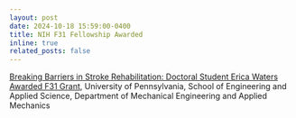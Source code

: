 ```yaml
---
layout: post
date: 2024-10-18 15:59:00-0400
title: NIH F31 Fellowship Awarded
inline: true
related_posts: false
---
```


<a href="https://blog.me.upenn.edu/breaking-barriers-in-stroke-rehabilitation-doctoral-student-erica-waters-awarded-f31-grant/">Breaking Barriers in Stroke Rehabilitation: Doctoral Student Erica Waters Awarded F31 Grant</a>, University of Pennsylvania, School of Engineering and Applied Science, Department of Mechanical Engineering and Applied Mechanics

<!-- <iframe src="https://www.linkedin.com/embed/feed/update/urn:li:share:7253115804685148160?collapsed=1" height="400" width="630" frameborder="0" allowfullscreen="" title="Embedded post"></iframe> -->